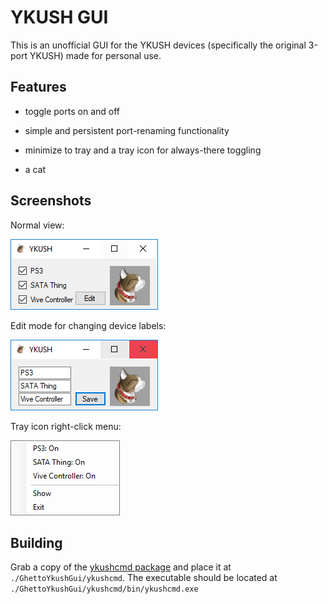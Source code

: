# YKUSH GUI

This is an unofficial GUI for the YKUSH devices (specifically the original 3-port YKUSH) made for personal use.

## Features

- toggle ports on and off

- simple and persistent port-renaming functionality

- minimize to tray and a tray icon for always-there toggling

- a cat

## Screenshots

Normal view:

![Normal View](./window.png)

Edit mode for changing device labels:

![Edit View](./window-edit-mode.png)

Tray icon right-click menu:

![Tray Icon Context Menu](./sample-tray-menu.png)

## Building

Grab a copy of the [ykushcmd package](https://www.yepkit.com/learn/setup-guide-ykush-windows) and place it at `./GhettoYkushGui/ykushcmd`. The executable should be located at `./GhettoYkushGui/ykushcmd/bin/ykushcmd.exe`

